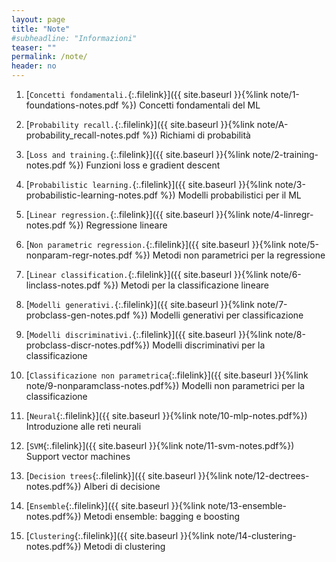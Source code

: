 ```yaml
---
layout: page
title: "Note"
#subheadline: "Informazioni"
teaser: ""
permalink: /note/
header: no
---
```


1. [`Concetti fondamentali.`{:.filelink}]({{ site.baseurl }}{%link note/1-foundations-notes.pdf %}) Concetti fondamentali del ML

1. [`Probability recall.`{:.filelink}]({{ site.baseurl }}{%link note/A-probability_recall-notes.pdf %}) Richiami di probabilità

1. [`Loss and training.`{:.filelink}]({{ site.baseurl }}{%link note/2-training-notes.pdf %}) Funzioni loss e gradient descent

1. [`Probabilistic learning.`{:.filelink}]({{ site.baseurl }}{%link note/3-probabilistic-learning-notes.pdf %}) Modelli probabilistici per il ML

1. [`Linear regression.`{:.filelink}]({{ site.baseurl }}{%link note/4-linregr-notes.pdf %}) Regressione lineare

1. [`Non parametric regression.`{:.filelink}]({{ site.baseurl }}{%link note/5-nonparam-regr-notes.pdf %}) Metodi non parametrici per la regressione

1. [`Linear classification.`{:.filelink}]({{ site.baseurl }}{%link note/6-linclass-notes.pdf %}) Metodi per la classificazione lineare

1. [`Modelli generativi.`{:.filelink}]({{ site.baseurl }}{%link note/7-probclass-gen-notes.pdf %}) Modelli generativi per classificazione

1. [`Modelli discriminativi.`{:.filelink}]({{ site.baseurl }}{%link note/8-probclass-discr-notes.pdf%}) Modelli discriminativi per la classificazione

1. [`Classificazione non parametrica`{:.filelink}]({{ site.baseurl }}{%link note/9-nonparamclass-notes.pdf%}) Modelli non parametrici per la classificazione

1. [`Neural`{:.filelink}]({{ site.baseurl }}{%link note/10-mlp-notes.pdf%}) Introduzione alle reti neurali

1. [`SVM`{:.filelink}]({{ site.baseurl }}{%link note/11-svm-notes.pdf%}) Support vector machines

1. [`Decision trees`{:.filelink}]({{ site.baseurl }}{%link note/12-dectrees-notes.pdf%}) Alberi di decisione

1. [`Ensemble`{:.filelink}]({{ site.baseurl }}{%link note/13-ensemble-notes.pdf%}) Metodi ensemble: bagging e boosting

1. [`Clustering`{:.filelink}]({{ site.baseurl }}{%link note/14-clustering-notes.pdf%}) Metodi di clustering
